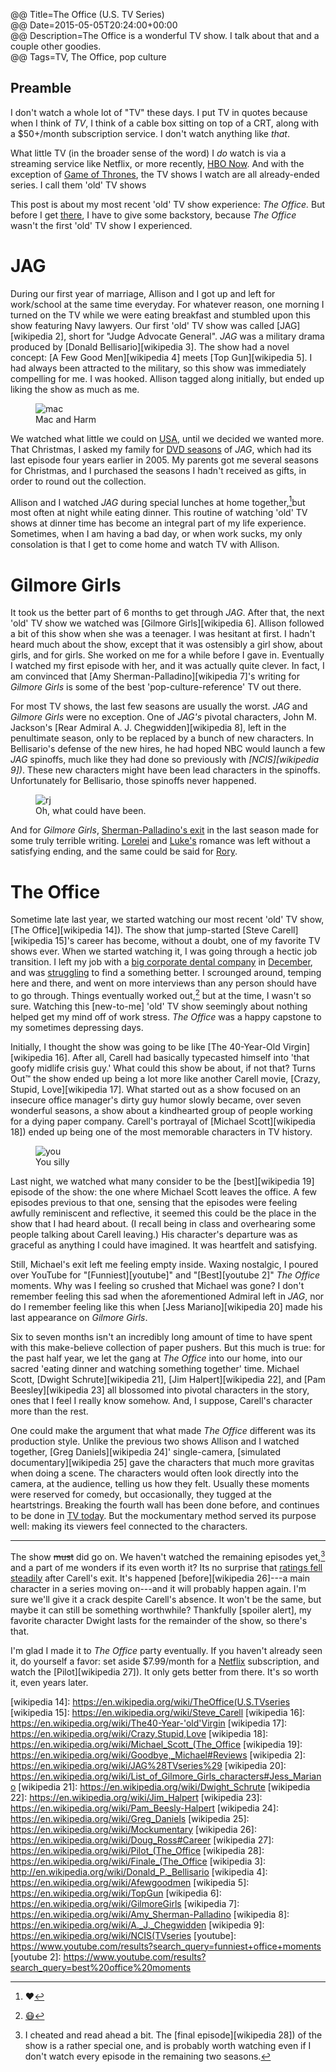 @@ Title=The Office (U.S. TV Series)  
@@ Date=2015-05-05T20:24:00+00:00  
@@ Description=The Office is a wonderful TV show. I talk about that and a couple other goodies.  
@@ Tags=TV, The Office, pop culture  

## Preamble

I don't watch a whole lot of "TV" these days. I put TV in quotes because when I think of *TV*, I think of a cable box sitting on top of a CRT, along with a $50+/month subscription service. I don't watch anything like *that*.

What little TV (in the broader sense of the word) I *do* watch is via a streaming service like Netflix, or more recently, [HBO Now][theverge]. And with the exception of [Game of Thrones][wikipedia], the TV shows I watch are all already-ended series. I call them 'old' TV shows

This post is about my most recent 'old' TV show experience: *The Office.* But before I get [there](#TheOffice), I have to give some backstory, because *The Office* wasn't the first 'old' TV show I experienced. 

# JAG

During our first year of marriage, Allison and I got up and left for work/school at the same time everyday. For whatever reason, one morning I turned on the TV while we were eating breakfast and stumbled upon this show featuring Navy lawyers. Our first 'old' TV show was called [JAG][wikipedia 2], short for "Judge Advocate General". *JAG* was a military drama produced by [Donald Bellisario][wikipedia 3]. The show had a novel concept: [A Few Good Men][wikipedia 4] meets [Top Gun][wikipedia 5]. I had always been attracted to the military, so this show was immediately compelling for me. I was hooked. Allison tagged along initially, but ended up liking the show as much as me.

<figure>
	<img src="http://images4.fanpop.com/image/photos/16700000/JAG-jag-16722068-1920-1080.jpg" alt="mac"  />
	<figcaption>Mac and Harm</figcaption>
</figure>

We watched what little we could on [USA][usanetwork], until we decided we wanted more. That Christmas, I asked my family for [DVD seasons][amazon] of *JAG*, which had its last episode four years earlier in 2005. My parents got me several seasons for Christmas, and I purchased the seasons I hadn't received as gifts, in order to round out the collection.

Allison and I watched *JAG* during special lunches at home together,[^hr]but most often at night while eating dinner. This routine of watching 'old' TV shows at dinner time has become an integral part of my life experience. Sometimes, when I am having a bad day, or when work sucks, my only consolation is that I get to come home and watch TV with Allison.

# Gilmore Girls

It took us the better part of 6 months to get through *JAG*. After that, the next 'old' TV show we watched was [Gilmore Girls][wikipedia 6]. Allison followed a bit of this show when she was a teenager. I was hesitant at first. I hadn't heard much about the show, except that it was ostensibly a girl show, about girls, and for girls. She worked on me for a while before I gave in. Eventually I watched my first episode with her, and it was actually quite clever. In fact, I am convinced that [Amy Sherman-Palladino][wikipedia 7]'s writing for *Gilmore Girls* is some of the best 'pop-culture-reference' TV out there.

For most TV shows, the last few seasons are usually the worst. *JAG* and *Gilmore Girls* were no exception. One of *JAG's* pivotal characters, John M. Jackson's [Rear Admiral A. J. Chegwidden][wikipedia 8], left in the penultimate season, only to be replaced by a bunch of new characters. In Bellisario's defense of the new hires, he had hoped NBC would launch a few *JAG* spinoffs, much like they had done so previously with *[NCIS][wikipedia 9])*. These new characters might have been lead characters in the spinoffs. Unfortunately for Bellisario, those spinoffs never happened.

<figure>
	<img src="http://feather-mag.com/wp-content/uploads/2014/12/GILMOREGIRLS2.jpg" alt="rj" />
	<figcaption>Oh, what could have been.</figcaption>
</figure>

And for *Gilmore Girls*, [Sherman-Palladino's exit][wikipedia 10] in the last season made for some truly terrible writing. [Lorelei][wikipedia 11] and [Luke's][wikipedia 12] romance was left without a satisfying ending, and the same could be said for [Rory][wikipedia 13]. 

# The Office

Sometime late last year, we started watching our most recent 'old' TV show, [The Office][wikipedia 14]). The show that jump-started [Steve Carell][wikipedia 15]'s career has become, without a doubt, one of my favorite TV shows ever. When we started watching it, I was going through a hectic job transition. I left my job with a [big corporate dental company][pacificdentalservices] in [December][instagram], and was [struggling][theoveranalyzed] to find a something better. I scrounged around, temping here and there, and went on more interviews than any person should have to go through. Things eventually worked out,[^dn] but at the time, I wasn't so sure. Watching this [new-to-me] 'old' TV show seemingly about nothing helped get my mind off of work stress. *The Office* was a happy capstone to my sometimes depressing days.

Initially, I thought the show was going to be like [The 40-Year-Old Virgin][wikipedia 16]. After all, Carell had basically typecasted himself into 'that goofy midlife crisis guy.' What could this show be about, if not that? Turns Out™ the show ended up being a lot more like another Carell movie, [Crazy, Stupid, Love][wikipedia 17]. What started out as a show focused on an insecure office manager's dirty guy humor slowly became, over seven wonderful seasons, a show about a kindhearted group of people working for a dying paper company. Carell's portrayal of [Michael Scott][wikipedia 18]) ended up being one of the most memorable characters in TV history. 

<figure>
	<img src="http://24.media.tumblr.com/tumblr_lsivrrDx7n1qlt8lko1_500.png" alt="you" />
	<figcaption>You silly</figcaption>
</figure>

Last night, we watched what many consider to be the [best][wikipedia 19] episode of the show: the one where Michael Scott leaves the office. A few episodes previous to that one, sensing that the episodes were feeling awfully reminiscent and reflective, it seemed this could be the place in the show that I had heard about. (I recall being in class and overhearing some people talking about Carell leaving.) His character's departure was as graceful as anything I could have imagined. It was heartfelt and satisfying. 

Still, Michael's exit left me feeling empty inside. Waxing nostalgic, I poured over YouTube for "[Funniest][youtube]" and "[Best][youtube 2]" *The Office* moments. Why was I feeling so crushed that Michael was gone? I don't remember feeling this sad when the aforementioned Admiral left in *JAG*, nor do I remember feeling like this when [Jess Mariano][wikipedia 20] made his last appearance on *Gilmore Girls*. 

Six to seven months isn't an incredibly long amount of time to have spent with this make-believe collection of paper pushers. But this much is true: for the past half year, we let the gang at *The Office* into our home, into our sacred 'eating dinner and watching something together' time. Michael Scott, [Dwight Schrute][wikipedia 21], [Jim Halpert][wikipedia 22], and [Pam Beesley][wikipedia 23] all blossomed into pivotal characters in the story, ones that I feel I really know somehow. And, I suppose, Carell's character more than the rest. 

One could make the argument that what made *The Office* different was its production style. Unlike the previous two shows Allison and I watched together, [Greg Daniels][wikipedia 24]' single-camera, [simulated documentary][wikipedia 25] gave the characters that much more gravitas when doing a scene. The characters would often look directly into the camera, at the audience, telling us how they felt. Usually these moments were reserved for comedy, but occasionally, they tugged at the heartstrings. Breaking the fourth wall has been done before, and continues to be done in [TV today][medium]. But the mockumentary method served its purpose well: making its viewers feel connected to the characters.

***

The show <s>must</s> did go on. We haven't watched the remaining episodes yet,[^fe] and a part of me wonders if its even worth it? Its no surprise that [ratings fell steadily][thedailybeast] after Carell's exit. It's happened [before][wikipedia 26]---a main character in a series moving on---and it will probably happen again. I'm sure we'll give it a crack despite Carell's absence. It won't be the same, but maybe it can still be something worthwhile? Thankfully [spoiler alert], my favorite character Dwight lasts for the remainder of the show, so there's that. 

I'm glad I made it to *The Office* party eventually. If you haven't already seen it, do yourself a favor: set aside $7.99/month for a [Netflix][netflix] subscription, and watch the [Pilot][wikipedia 27]). It only gets better from there. It's so worth it, even years later. 

[^hr]: ❤️
[^dn]: [😷][twitter]
[^fe]: I cheated and read ahead a bit. The [final episode][wikipedia 28]) of the show is a rather special one, and is probably worth watching even if I don't watch every episode in the remaining two seasons.

[amazon]: http://www.amazon.com/JAG-Judge-Advocate-General-Complete/dp/B000F9T70A?tag=theov0c-20
[instagram]: https://instagram.com/p/wQMBK-QzxC/
[medium]: https://medium.com/@zseward/house-of-cardss-fourth-wall-b54a60143519
[netflix]: http://www.netflix.com/WiMovie/70136120?trkid=13752289
[pacificdentalservices]: http://pacificdentalservices.com
[thedailybeast]: http://www.thedailybeast.com/cheats/2011/05/06/the-office-ratings-drop-after-steve-carell-leaves-will-ferrell-guest-stars.html
[theoveranalyzed]: /archive/2015/2/job-interviews
[theverge]: http://www.theverge.com/2015/4/7/8362229/hbo-now-available-now-apple-tv
[twitter]: https://twitter.com/anthonycraigdds
[usanetwork]: http://www2.usanetwork.com/series/jag/
[wikipedia]: https://en.wikipedia.org/wiki/GameofThrones
[wikipedia 10]: http://en.wikipedia.org/wiki/Amy_Sherman-Palladino#End_of_working_relationship_with_Gilmore_Girls
[wikipedia 11]: https://en.wikipedia.org/wiki/Lorelai_Gilmore
[wikipedia 12]: https://en.wikipedia.org/wiki/List_of_Gilmore_Girls_characters#Luke_Danes
[wikipedia 13]: https://en.wikipedia.org/wiki/List_of_Gilmore_Girls_characters#Rory_Gilmore
[wikipedia 14]: https://en.wikipedia.org/wiki/TheOffice(U.S.TVseries
[wikipedia 15]: https://en.wikipedia.org/wiki/Steve_Carell
[wikipedia 16]: https://en.wikipedia.org/wiki/The40-Year-'old'Virgin
[wikipedia 17]: https://en.wikipedia.org/wiki/Crazy,Stupid,Love
[wikipedia 18]: https://en.wikipedia.org/wiki/Michael_Scott_(The_Office
[wikipedia 19]: https://en.wikipedia.org/wiki/Goodbye,_Michael#Reviews
[wikipedia 2]: https://en.wikipedia.org/wiki/JAG%28TVseries%29
[wikipedia 20]: https://en.wikipedia.org/wiki/List_of_Gilmore_Girls_characters#Jess_Mariano
[wikipedia 21]: https://en.wikipedia.org/wiki/Dwight_Schrute
[wikipedia 22]: https://en.wikipedia.org/wiki/Jim_Halpert
[wikipedia 23]: https://en.wikipedia.org/wiki/Pam_Beesly-Halpert
[wikipedia 24]: https://en.wikipedia.org/wiki/Greg_Daniels
[wikipedia 25]: https://en.wikipedia.org/wiki/Mockumentary
[wikipedia 26]: https://en.wikipedia.org/wiki/Doug_Ross#Career
[wikipedia 27]: https://en.wikipedia.org/wiki/Pilot_(The_Office
[wikipedia 28]: https://en.wikipedia.org/wiki/Finale_(The_Office
[wikipedia 3]: http://en.wikipedia.org/wiki/Donald_P._Bellisario
[wikipedia 4]: https://en.wikipedia.org/wiki/Afewgoodmen
[wikipedia 5]: https://en.wikipedia.org/wiki/TopGun
[wikipedia 6]: https://en.wikipedia.org/wiki/GilmoreGirls
[wikipedia 7]: https://en.wikipedia.org/wiki/Amy_Sherman-Palladino
[wikipedia 8]: https://en.wikipedia.org/wiki/A._J._Chegwidden
[wikipedia 9]: https://en.wikipedia.org/wiki/NCIS(TVseries
[youtube]: https://www.youtube.com/results?search_query=funniest+office+moments
[youtube 2]: https://www.youtube.com/results?search_query=best%20office%20moments